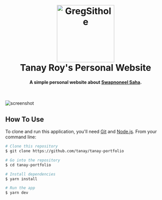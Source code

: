 <h1 align="center">
  <br>
  <a href="http://gregsithole.com">
  <img src="./src/components/home/me.png" alt="GregSithole" width="180"></a>
  <br>
  Tanay Roy's Personal Website
  <br>
</h1>

<h4 align="center">A simple personal website about <a href="https://github.com/Swpn0neel" target="_blank">Swapnoneel Saha</a>.</h4>

<br>

![screenshot](https://raw.githubusercontent.com/tanay/Todo-beeceptor/main/src/screenshot.PNG)

## How To Use

To clone and run this application, you'll need [Git](https://git-scm.com) and [Node.js](https://nodejs.org/en/download/). From your command line:

```bash
# Clone this repository
$ git clone https://github.com/tanay/tanay-portfolio

# Go into the repository
$ cd tanay-portfolio

# Install dependencies
$ yarn install

# Run the app
$ yarn dev
```
